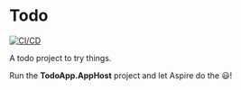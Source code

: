 # Todo

[![CI/CD](https://github.com/GabrielHSFerreira/TodoApp/actions/workflows/ci-cd.yml/badge.svg)](https://github.com/GabrielHSFerreira/TodoApp/actions/workflows/ci-cd.yml)

A todo project to try things.

Run the **TodoApp.AppHost** project and let Aspire do the :smiley:!
